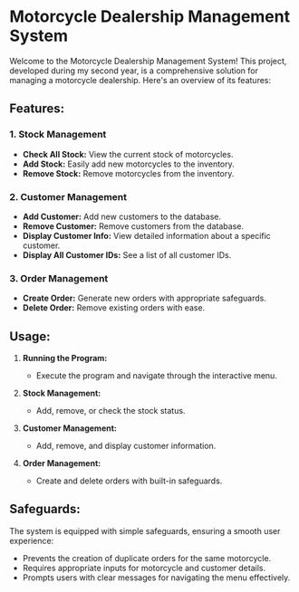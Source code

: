 # Motorcycle Dealership Management System

Welcome to the Motorcycle Dealership Management System! This project, developed during my second year, is a comprehensive solution for managing a motorcycle dealership. Here's an overview of its features:

## Features:

### 1. Stock Management
- **Check All Stock:** View the current stock of motorcycles.
- **Add Stock:** Easily add new motorcycles to the inventory.
- **Remove Stock:** Remove motorcycles from the inventory.

### 2. Customer Management
- **Add Customer:** Add new customers to the database.
- **Remove Customer:** Remove customers from the database.
- **Display Customer Info:** View detailed information about a specific customer.
- **Display All Customer IDs:** See a list of all customer IDs.

### 3. Order Management
- **Create Order:** Generate new orders with appropriate safeguards.
- **Delete Order:** Remove existing orders with ease.

## Usage:

1. **Running the Program:**
   - Execute the program and navigate through the interactive menu.

2. **Stock Management:**
   - Add, remove, or check the stock status.

3. **Customer Management:**
   - Add, remove, and display customer information.

4. **Order Management:**
   - Create and delete orders with built-in safeguards.

## Safeguards:

The system is equipped with simple safeguards, ensuring a smooth user experience:
- Prevents the creation of duplicate orders for the same motorcycle.
- Requires appropriate inputs for motorcycle and customer details.
- Prompts users with clear messages for navigating the menu effectively.

